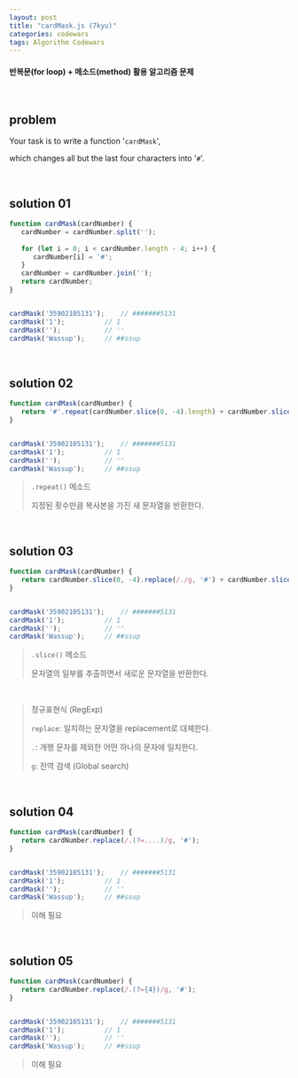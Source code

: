 ```yaml
---
layout: post
title: "cardMask.js (7kyu)"
categories: codewars
tags: Algorithm Codewars
---
```


#### 반복문(for loop) + 메소드(method) 활용 알고리즘 문제

<br>

## problem

Your task is to write a function '`cardMask`',

which changes all but the last four characters into '`#`'.

<br>

## solution 01

```javascript
function cardMask(cardNumber) {
   cardNumber = cardNumber.split('');
   
   for (let i = 0; i < cardNumber.length - 4; i++) {
      cardNumber[i] = '#';
   }
   cardNumber = cardNumber.join('');
   return cardNumber;
}


cardMask('35902105131');	// #######5131
cardMask('1');			// 1
cardMask('');			// ''
cardMask('Wassup');		// ##ssup
```

<br>

## solution 02

```javascript
function cardMask(cardNumber) {
   return '#'.repeat(cardNumber.slice(0, -4).length) + cardNumber.slice(-4);
}


cardMask('35902105131');	// #######5131
cardMask('1');			// 1
cardMask('');			// ''
cardMask('Wassup');		// ##ssup
```

> `.repeat()` 메소드
>
> 지정된 횟수만큼 복사본을 가진 새 문자열을 반환한다.

<br>

## solution 03

```javascript
function cardMask(cardNumber) {
   return cardNumber.slice(0, -4).replace(/./g, '#') + cardNumber.slice(-4);
}


cardMask('35902105131');	// #######5131
cardMask('1');			// 1
cardMask('');			// ''
cardMask('Wassup');		// ##ssup
```

> `.slice()` 메소드
>
> 문자열의 일부를 추출하면서 새로운 문자열을 반환한다.

<br>

> 정규표현식 (RegExp)
>
> `replace`: 일치하는 문자열을 replacement로 대체한다.
>
> `.`: 개행 문자를 제외한 어떤 하나의 문자에 일치한다.
>
> `g`: 전역 검색 (Global search)

<br>

## solution 04

```javascript
function cardMask(cardNumber) {
   return cardNumber.replace(/.(?=....)/g, '#');
}


cardMask('35902105131');	// #######5131
cardMask('1');			// 1
cardMask('');			// ''
cardMask('Wassup');		// ##ssup
```

> 이해 필요

<br>

## solution 05

```javascript
function cardMask(cardNumber) {
   return cardNumber.replace(/.(?={4})/g, '#');
}


cardMask('35902105131');	// #######5131
cardMask('1');			// 1
cardMask('');			// ''
cardMask('Wassup');		// ##ssup
```

> 이해 필요

<br>